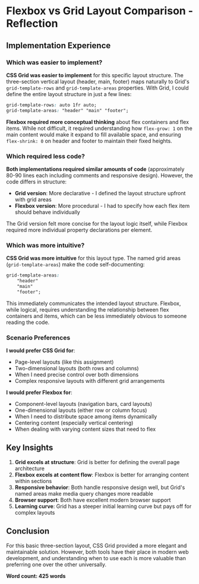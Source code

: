 # Flexbox vs Grid Layout Comparison - Reflection

## Implementation Experience

### Which was easier to implement?

**CSS Grid was easier to implement** for this specific layout structure. The three-section vertical layout (header, main, footer) maps naturally to Grid's `grid-template-rows` and `grid-template-areas` properties. With Grid, I could define the entire layout structure in just a few lines:

```css
grid-template-rows: auto 1fr auto;
grid-template-areas: "header" "main" "footer";
```

**Flexbox required more conceptual thinking** about flex containers and flex items. While not difficult, it required understanding how `flex-grow: 1` on the main content would make it expand to fill available space, and ensuring `flex-shrink: 0` on header and footer to maintain their fixed heights.

### Which required less code?

**Both implementations required similar amounts of code** (approximately 80-90 lines each including comments and responsive design). However, the code differs in structure:

- **Grid version**: More declarative - I defined the layout structure upfront with grid areas
- **Flexbox version**: More procedural - I had to specify how each flex item should behave individually

The Grid version felt more concise for the layout logic itself, while Flexbox required more individual property declarations per element.

### Which was more intuitive?

**CSS Grid was more intuitive** for this layout type. The named grid areas (`grid-template-areas`) make the code self-documenting:

```css
grid-template-areas:
    "header"
    "main"  
    "footer";
```

This immediately communicates the intended layout structure. Flexbox, while logical, requires understanding the relationship between flex containers and items, which can be less immediately obvious to someone reading the code.

### Scenario Preferences

**I would prefer CSS Grid for**:
- Page-level layouts (like this assignment)
- Two-dimensional layouts (both rows and columns)
- When I need precise control over both dimensions
- Complex responsive layouts with different grid arrangements

**I would prefer Flexbox for**:
- Component-level layouts (navigation bars, card layouts)
- One-dimensional layouts (either row or column focus)
- When I need to distribute space among items dynamically
- Centering content (especially vertical centering)
- When dealing with varying content sizes that need to flex

## Key Insights

1. **Grid excels at structure**: Grid is better for defining the overall page architecture
2. **Flexbox excels at content flow**: Flexbox is better for arranging content within sections
3. **Responsive behavior**: Both handle responsive design well, but Grid's named areas make media query changes more readable
4. **Browser support**: Both have excellent modern browser support
5. **Learning curve**: Grid has a steeper initial learning curve but pays off for complex layouts

## Conclusion

For this basic three-section layout, CSS Grid provided a more elegant and maintainable solution. However, both tools have their place in modern web development, and understanding when to use each is more valuable than preferring one over the other universally.

**Word count: 425 words**